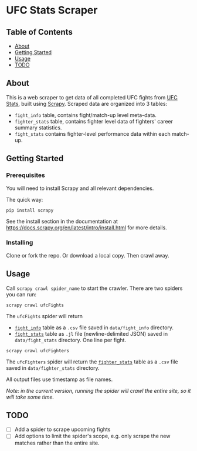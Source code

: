 # UFC Stats Scraper

## Table of Contents

- [About](#about)
- [Getting Started](#getting_started)
- [Usage](#usage)
- [TODO](#to_do)

## About <a name = "about"></a>

This is a web scraper to get data of all completed UFC fights from [UFC Stats](http://ufcstats.com/), built using [Scrapy](https://github.com/scrapy/scrapy). Scraped data are organized into 3 tables:

- `fight_info` <a name = "fight_info"></a> table, contains fight/match-up level meta-data.
- `fighter_stats`<a name = "fighter_stats"></a> table, contains fighter level data of fighters' career summary statistics.
- `fight_stats` <a name="fight_stats"></a> contains fighter-level performance data within each match-up.

## Getting Started <a name = "getting_started"></a>

### Prerequisites

You will need to install Scrapy and all relevant dependencies.

The quick way:

```
pip install scrapy
```

See the install section in the documentation at https://docs.scrapy.org/en/latest/intro/install.html for more details.

### Installing

Clone or fork the repo. Or download a local copy. Then crawl away.

## Usage <a name = "usage"></a>

Call `scrapy crawl spider_name` to start the crawler. There are two spiders you can run:

```
scrapy crawl ufcFights
```

The `ufcFights` spider will return

- [`fight_info`](#fight_info) table as a `.csv` file saved in `data/fight_info` directory.
- [`fight_stats`](#fight_stats) table as `.jl` file (newline-delimited JSON) saved in `data/fight_stats` directory. One line per fight.

```
scrapy crawl ufcFighters
```

The `ufcFighters` spider will return the [`fighter_stats`](#fighter_stats) table as a `.csv` file saved in `data/fighter_stats` directory.

All output files use timestamp as file names.

_Note: in the current version, running the spider will crawl the entire site, so it will take some time._

## TODO <a name = "to_do"></a>

- [ ] Add a spider to scrape upcoming fights
- [ ] Add options to limit the spider's scope, e.g. only scrape the new matches rather than the entire site.
